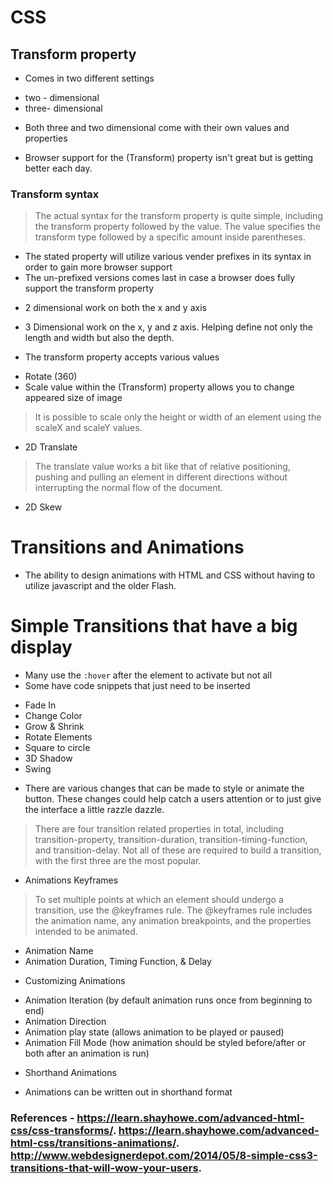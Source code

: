 # CSS

## Transform property
* Comes in two different settings
- two - dimensional 
- three- dimensional
* Both three and two dimensional come with their own values and properties
- Browser support for the (Transform) property isn't great but is getting better each day.

### Transform syntax

> The actual syntax for the transform property is quite simple, including the transform property followed by the value. The value specifies the transform type followed by a specific amount inside parentheses.
- The stated property will utilize various vender prefixes in its syntax in order to gain more browser support 
- The un-prefixed versions comes last in case a browser does fully support the transform property

* 2 dimensional work on both the x and y axis
* 3 Dimensional work on the x, y and z axis.  Helping define not only the length and width but also the depth.

* The transform property accepts various values
- Rotate (360)
- Scale value within the (Transform) property allows you to change appeared size of image
> It is possible to scale only the height or width of an element using the scaleX and scaleY values.

- 2D Translate

>The translate value works a bit like that of relative positioning, pushing and pulling an element in different directions without interrupting the normal flow of the document.
- 2D Skew 


# Transitions and Animations

- The ability to design animations with HTML and CSS without having to utilize javascript and the older Flash.

# Simple Transitions that have a big display

* Many use the `:hover` after the element to activate but not all
* Some have code snippets that just need to be inserted

- Fade In
- Change Color
- Grow & Shrink
- Rotate Elements
- Square to circle 
- 3D Shadow 
- Swing

* There are various changes that can be made to style or animate the button.  These changes could help catch a users attention or to just give the interface a little razzle dazzle.


> There are four transition related properties in total, including transition-property, transition-duration, transition-timing-function, and transition-delay. Not all of these are required to build a transition, with the first three are the most popular.

* Animations Keyframes
>To set multiple points at which an element should undergo a transition, use the @keyframes rule. The @keyframes rule includes the animation name, any animation breakpoints, and the properties intended to be animated.

- Animation Name
- Animation Duration, Timing Function, & Delay

* Customizing Animations
- Animation Iteration (by default animation runs once from beginning to end)
- Animation Direction
- Animation play state (allows animation to be played or paused)
- Animation Fill Mode (how animation should be styled before/after or both after an animation is run)

* Shorthand Animations
- Animations can be written out in shorthand format








### References - https://learn.shayhowe.com/advanced-html-css/css-transforms/.  https://learn.shayhowe.com/advanced-html-css/transitions-animations/.  http://www.webdesignerdepot.com/2014/05/8-simple-css3-transitions-that-will-wow-your-users.





